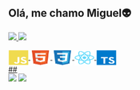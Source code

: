 ## Olá, me chamo Miguel👽

<div>
  <a href="https://github.com/miguelsousaw">
  <img height="180em" src="https://github-readme-stats.vercel.app/api?username=miguelsousaw&show_icons=true&theme=prussian"/>
  <img height="180em" src="https://github-readme-stats.vercel.app/api/top-langs/?username=miguelsousaw&layout=compact&theme=prussian"/>
</div>


<div style="display: inline_block"><br>
  <img align="center" alt="Rafa-Js" height="30" width="40" src="https://raw.githubusercontent.com/devicons/devicon/master/icons/javascript/javascript-plain.svg">
  <img align="center" alt="Rafa-HTML" height="30" width="40" src="https://raw.githubusercontent.com/devicons/devicon/master/icons/html5/html5-original.svg">
  <img align="center" alt="Rafa-CSS" height="30" width="40" src="https://raw.githubusercontent.com/devicons/devicon/master/icons/css3/css3-original.svg">
  <img align="center" alt="Rafa-React" height="30" width="40" src="https://raw.githubusercontent.com/devicons/devicon/master/icons/react/react-original.svg">
  <img align="center" alt="Rafa-Typescript" height="30" width="40" src="https://raw.githubusercontent.com/devicons/devicon/master/icons/typescript/typescript-original.svg">
</div>

<div data-iframe-width="150" data-iframe-height="270" data-share-badge-id="6ad2b854-6fce-4e37-90f3-0dbd4c080e99" data-share-badge-host="https://www.credly.com"></div><script type="text/javascript" async src="//cdn.credly.com/assets/utilities/embed.js"></script>
  ##
 
<div> 
  <a href="https://instagram.com/miguelsousx_" target="_blank"><img src="https://img.shields.io/badge/-Instagram-%23E4405F?style=for-the-badge&logo=instagram&logoColor=white" target="_blank"></a>
  <a href = "mailto:miguels.sync@gmail.com"><img src="https://img.shields.io/badge/-Gmail-%23333?style=for-the-badge&logo=gmail&logoColor=white" target="_blank"></a>
</div>
